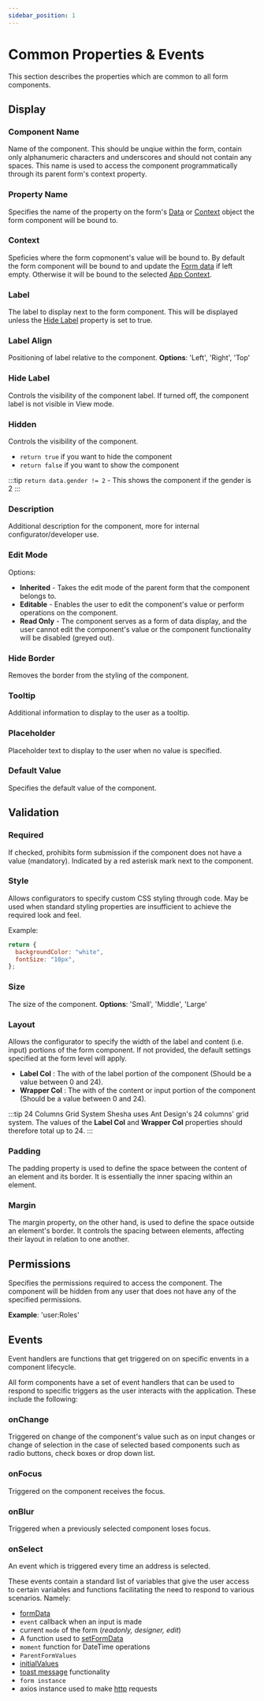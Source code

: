 ```yaml
---
sidebar_position: 1
---
```


# Common Properties & Events

This section describes the properties which are common to all form components.

## Display

### Component Name
 Name of the component. This should be unqiue within the form, contain only alphanumeric characters and underscores and should not contain any spaces. This name is used to access the component programmatically through its parent form's context property.

### Property Name
 Specifies the name of the property on the form's [Data](/docs/front-end-basics/configured-views/client-side-scripting/shesha-objects/data) or [Context](/docs/front-end-basics/configured-views/client-side-scripting/shesha-objects/app-context) object the form component will be bound to.

### Context
 Speficies where the form copmonent's value will be bound to. By default the form component will be bound to and update the [Form data](/docs/front-end-basics/configured-views/client-side-scripting/shesha-objects/data) if left empty. Otherwise it will be bound to the selected [App Context](/docs/front-end-basics/configured-views/client-side-scripting/shesha-objects/app-context).

### Label
 The label to display next to the form component. This will be displayed unless the [Hide Label](#hide-label) property is set to true.

### Label Align
 Positioning of label relative to the component. **Options**: 'Left', 'Right', 'Top'

### Hide Label
 Controls the visibility of the component label. If turned off, the component label is not visible in View mode.

### Hidden
 Controls the visibility of the component.
  - `return true` if you want to hide the component
  - `return false` if you want to show the component

:::tip
`return data.gender != 2` - This shows the component if the gender is 2
:::

### Description
 Additional description for the component, more for internal configurator/developer use.

### Edit Mode

Options:

- **Inherited** - Takes the edit mode of the parent form that the component belongs to.
- **Editable** - Enables the user to edit the component's value or perform operations on the component.
- **Read Only** - The component serves as a form of data display, and the user cannot edit the component's value or the component functionality will be disabled (greyed out).

### Hide Border
 Removes the border from the styling of the component.

### Tooltip
 Additional information to display to the user as a tooltip.

### Placeholder
 Placeholder text to display to the user when no value is specified.

### Default Value
 Specifies the default value of the component.

## Validation

### Required
 If checked, prohibits form submission if the component does not have a value (mandatory). Indicated by a red asterisk mark next to the component.

### Style
 Allows configurators to specify custom CSS styling through code. May be used when standard styling properties are insufficient to achieve the required look and feel.

Example:

```javascript
return {
  backgroundColor: "white",
  fontSize: "10px",
};
```

### Size
 The size of the component. **Options**: 'Small', 'Middle', 'Large'

### Layout
 Allows the configurator to specify the width of the label and content (i.e. input) portions of the form component.
  If not provided, the default settings specified at the form level will apply.

  - **Label Col** : The with of the label portion of the component (Should be a value between 0 and 24).
  - **Wrapper Col** : The with of the content or input portion of the component (Should be a value between 0 and 24).

:::tip 24 Columns Grid System
Shesha uses Ant Design's 24 columns' grid system. The values of the **Label Col** and **Wrapper Col** properties should therefore total up to 24.
:::

### Padding
 The padding property is used to define the space between the content of an element and its border. It is essentially the inner spacing within an element.

### Margin
 The margin property, on the other hand, is used to define the space outside an element's border. It controls the spacing between elements, affecting their layout in relation to one another.

## Permissions
 Specifies the permissions required to access the component. The component will be hidden from any user that does not have any of the specified permissions.

 **Example**: 'user:Roles'

## Events
 Event handlers are functions that get triggered on on specific envents in a component lifecycle.

All form components have a set of event handlers that can be used to respond to specific triggers as the user interacts with the application. These include the following:

### onChange

Triggered on change of the component's value such as on input changes or change of selection in the case of selected based components such as radio buttons, check boxes or drop down list.

### onFocus

Triggered on the component receives the focus.

### onBlur

Triggered when a previously selected component loses focus.

### onSelect

An event which is triggered every time an address is selected.

These events contain a standard list of variables that give the user access to certain variables and functions facilitating the need to respond to various scenarios. Namely:

- [formData](/docs/front-end-basics/configured-views/client-side-scripting/shesha-objects/data)
- `event` callback when an input is made
- current `mode` of the form (_readonly, designer, edit_)
- A function used to [setFormData](/docs/front-end-basics/configured-views/client-side-scripting/set-form-data)
- `moment` function for DateTime operations
- `ParentFormValues`
- [initialValues](/docs/how-to-guides/initialize-dialog-from-parent)
- [toast message](/docs/front-end-basics/configured-views/client-side-scripting/basic-scripting#calling-an-api-using-the-get-method-to-retrieve-data-from-the-back-end) functionality
- `form instance`
- axios instance used to make [http](/docs/front-end-basics/configured-views/client-side-scripting/basic-scripting#calling-an-api-using-the-get-method-to-retrieve-data-from-the-back-end) requests

